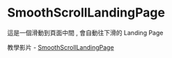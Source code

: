 # SmoothScrollLandingPage

這是一個滑動到頁面中間 , 會自動往下滑的 Landing Page

教學影片 - [SmoothScrollLandingPage](https://www.youtube.com/watch?v=y9nlfqT4s9s)